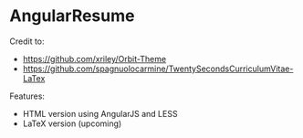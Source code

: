 # AngularResume

Credit to:
* https://github.com/xriley/Orbit-Theme
* https://github.com/spagnuolocarmine/TwentySecondsCurriculumVitae-LaTex

Features:
* HTML version using AngularJS and LESS
* LaTeX version (upcoming)
